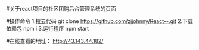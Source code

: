 #关于react项目的社区团购后台管理系统的页面

#操作命令
       1.拉去代码
              git clone https://github.com/zjjohnny/React--.git
       2.下载依赖包
              npm i
       3.运行程序
              npm start
         
#在线查看的地址：
       http://43.143.44.182/
       
       
       
       
